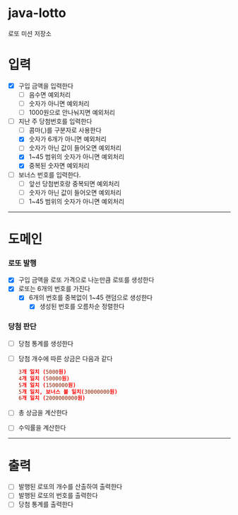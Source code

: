 # java-lotto

로또 미션 저장소

# 입력

- [x]  구입 금액을 입력한다
    - [ ]  음수면 예외처리
    - [ ]  숫자가 아니면 예외처리
    - [ ]  1000원으로 안나눠지면 예외처리
- [ ]  지난 주 당첨번호를 입력한다
    - [ ]  콤마(,)를 구분자로 사용한다
    - [x]  숫자가 6개가 아니면 예외처리
    - [ ]  숫자가 아닌 값이 들어오면 예외처리
    - [x]  1~45 범위의 숫자가 아니면 예외처리
    - [x]  중복된 숫자면 예외처리
- [ ]  보너스 번호를 입력한다.
    - [ ]  앞선 당첨번호랑 중복되면 예외처리
    - [ ]  숫자가 아닌 값이 들어오면 예외처리
    - [ ]  1~45 범위의 숫자가 아니면 예외처리

---

# 도메인

### 로또 발행

- [x]  구입 금액을 로또 가격으로 나눈만큼 로또를 생성한다
- [x]  로또는 6개의 번호를 가진다
    - [x]  6개의 번호를 중복없이 1~45 랜덤으로 생성한다
        - [x]  생성된 번호를 오름차순 정렬한다

### 당첨 판단

- [ ]  당첨 통계를 생성한다
- [ ]  당첨 개수에 따른 상금은 다음과 같다

   ```toml
   3개 일치 (5000원)
   4개 일치 (50000원)
   5개 일치 (1500000원)
   5개 일치, 보너스 볼 일치(30000000원) 
   6개 일치 (2000000000원)
   ```

- [ ]  총 상금을 계산한다
- [ ]  수익률을 계산한다

---

# 출력

- [ ]  발행된 로또의 개수를 산출하여 출력한다
- [ ]  발행된 로또의 번호를 출력한다
- [ ]  당첨 통계를 출력한다